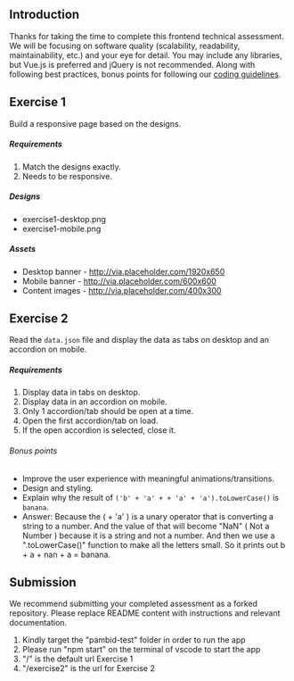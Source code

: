Introduction
---
Thanks for taking the time to complete this frontend technical assessment. We will be focusing on software quality (scalability, readability, maintainability, etc.) and your eye for detail. You may include any libraries, but Vue.js is preferred and jQuery is not recommended. Along with following best practices, bonus points for following our [coding guidelines](https://github.com/mindarc/frontend-assessment/wiki/Coding-guidelines). 

Exercise 1
---
Build a responsive page based on the designs.

##### Requirements
1. Match the designs exactly.
2. Needs to be responsive.

##### Designs
* exercise1-desktop.png
* exercise1-mobile.png

##### Assets
* Desktop banner - http://via.placeholder.com/1920x650
* Mobile banner - http://via.placeholder.com/600x600
* Content images - http://via.placeholder.com/400x300

Exercise 2
---
Read the `data.json` file and display the data as tabs on desktop and an accordion on mobile.

##### Requirements
1. Display data in tabs on desktop.
2. Display data in an accordion on mobile.
3. Only 1 accordion/tab should be open at a time.
4. Open the first accordion/tab on load.
5. If the open accordion is selected, close it.

###### Bonus points
* Improve the user experience with meaningful animations/transitions.
* Design and styling.
* Explain why the result of `('b' + 'a' + + 'a' + 'a').toLowerCase()` is `banana`.
*   Answer: Because the ( + 'a' ) is a unary operator that is converting a string to a number. And the value of that will become "NaN" ( Not a Number ) because it is a string and not a number. And then we use a ".toLowerCase()" function to make all the letters small. So it prints out b + a + nan + a = banana.

Submission
---
We recommend submitting your completed assessment as a forked repository. Please replace README content with instructions and relevant documentation.

1. Kindly target the "pambid-test" folder in order to run the app
2. Please run "npm start" on the terminal of vscode to start the app
3. "/" is the default url Exercise 1
4. "/exercise2" is the url for Exercise 2
